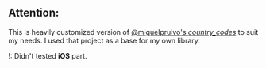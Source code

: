 ## Attention:

This is heavily customized version of [@miguelpruivo's *country_codes*](https://github.com/miguelpruivo/country_codes) to suit my needs. I used that project as a base for my own library.

!: Didn't tested **iOS** part.
